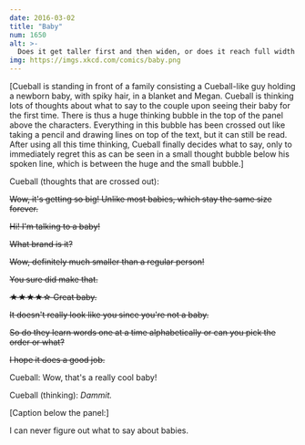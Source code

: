 ```yaml
---
date: 2016-03-02
title: "Baby"
num: 1650
alt: >-
  Does it get taller first and then widen, or does it reach full width before getting taller, or alternate, or what?
img: https://imgs.xkcd.com/comics/baby.png
---
```

[Cueball is standing in front of a family consisting a Cueball-like guy holding a newborn baby, with spiky hair, in a blanket and Megan. Cueball is thinking lots of thoughts about what to say to the couple upon seeing their baby for the first time. There is thus a huge thinking bubble in the top of the panel above the characters. Everything in this bubble has been crossed out like taking a pencil and drawing lines on top of the text, but it can still be read. After using all this time thinking, Cueball finally decides what to say, only to immediately regret this as can be seen in a small thought bubble below his spoken line, which is between the huge and the small bubble.]

Cueball (thoughts that are crossed out):

<s>Wow, it's getting so big! Unlike most babies, which stay the same size forever.

Hi! I'm talking to a baby!

What brand is it?

Wow, definitely much smaller than a regular person!

You sure did make that.

★★★★☆ Great baby.

It doesn't really look like you since you're not a baby.

So do they learn words one at a time alphabetically or can you pick the order or what?

I hope it does a good job.</s>

Cueball: Wow, that's a really cool baby!

Cueball (thinking): *Dammit.*

[Caption below the panel:]

I can never figure out what to say about babies.